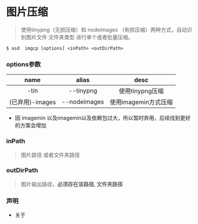 # 图片压缩

> 使用tinypng（无损压缩）和 nodeimages （有损压缩）两种方式，自动识别图片文件 文件夹类型 进行单个或者批量压缩。

```shell
$ asd  imgcp [options] <inPath> <outDirPath>
```

### options参数

|      name      |    alias    |         desc         |
| :-------------: | :----------: | :------------------: |
|      -tin      |  --tinypng  |   使用tinypng压缩   |
| (已弃用)-images | --nodeimages | 使用imagemin方式压缩 |

* 因 imagemin 以及imagemin以及依赖包过大，所以暂时弃用，后续找到更好的方案会增加

### inPath

> 图片路径 或者文件夹路径

### outDirPath

> 图片输出路径，__必须存在该路径, 文件夹路径__

### 声明

* 关于
